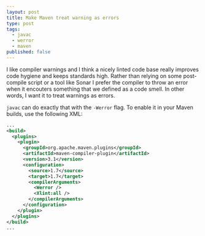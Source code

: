 ```yaml
---
layout: post
title: Make Maven treat warning as errors
type: post
tags:
  - javac
  - werror
  - maven
published: false
---
```

I like compiler warnings and I think a nicely linted code base really improves
code hygiene and keeps standards high. Rather than relying on some post-compile
script or a tool like Sonar I prefer the compiler to throw an error when it
encouters something that we defined as a code smell. In other words, I want
it to treat warnings as errors.

`javac` can do exactly that with the `-Werror` flag. To enable it in your
Maven builds, use the following XML:

```xml
...
<build>
  <plugins>
    <plugin>
      <groupId>org.apache.maven.plugins</groupId>
      <artifactId>maven-compiler-plugin</artifactId>
      <version>3.1</version>
      <configuration>
        <source>1.7</source>
        <target>1.7</target>
        <compilerArguments>
          <Werror />
          <Xlint:all />
        </compilerArguments>
      </configuration>
    </plugin>
  </plugins>
</build>
...
```

